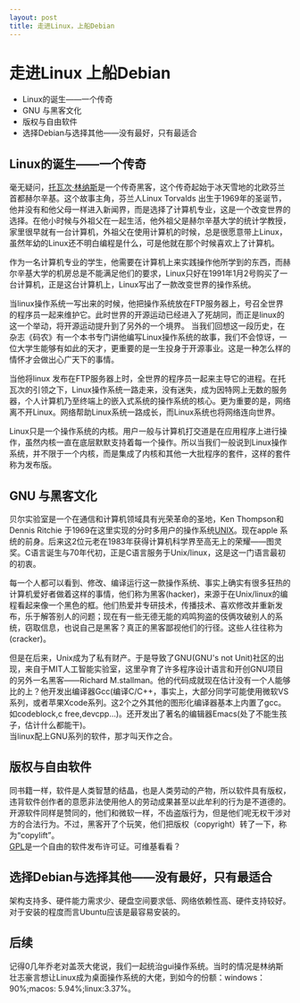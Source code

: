 ```yaml
---
layout: post
title: 走进Linux，上船Debian
---
```


# 走进Linux 上船Debian

-  Linux的诞生——一个传奇 
-  GNU 与黑客文化
-  版权与自由软件
-  选择Debian与选择其他——没有最好，只有最适合

## Linux的诞生——一个传奇 
毫无疑问，[托瓦次·林纳斯](https://en.wikipedia.org/wiki/Linus_Torvalds)是一个传奇黑客，这个传奇起始于冰天雪地的北欧芬兰首都赫尔辛基。这个故事主角，芬兰人Linux Torvalds 出生于1969年的圣诞节，他并没有和他父母一样进入新闻界，而是选择了计算机专业，这是一个改变世界的选择。在他小时候与外祖父在一起生活，他外祖父是赫尔辛基大学的统计学教授，家里很早就有一台计算机，外祖父在使用计算机的时候，总是很愿意带上Linux，虽然年幼的Linux还不明白编程是什么，可是他就在那个时候喜欢上了计算机。 
 
作为一名计算机专业的学生，他需要在计算机上来实践操作他所学到的东西，而赫尔辛基大学的机房总是不能满足他们的要求，Linux只好在1991年1月2号购买了一台计算机，正是这台计算机上，Linux写出了一款改变世界的操作系统。  

当linux操作系统一写出来的时候，他把操作系统放在FTP服务器上，号召全世界的程序员一起来维护它。此时世界的开源运动已经进入了死胡同，而正是linux的这一个举动，将开源运动提升到了另外的一个境界。
当我们回想这一段历史，在杂志《码农》有一个本书专门讲他编写Linux操作系统的故事，我们不会惊讶，一位大学生能够有如此的天才，更重要的是一生投身于开源事业。这是一种怎么样的情怀才会做出心广天下的事情。  

当他将linux 发布在FTP服务器上时，全世界的程序员一起来主导它的进程。在托瓦次的引领之下，Linux操作系统一路走来，没有迷失，成为因特网上无数的服务器，个人计算机乃至终端上的嵌入式系统的操作系统的核心。更为重要的是，网络离不开Linux。网络帮助Linux系统一路成长，而Linux系统也将网络连向世界。
  
Linux只是一个操作系统的内核。用户一般与计算机打交道是在应用程序上进行操作，虽然内核一直在底层默默支持着每一个操作。所以当我们一般说到Linux操作系统，并不限于一个内核，而是集成了内核和其他一大批程序的套件，这样的套件称为发布版。  

## GNU 与黑客文化
贝尔实验室是一个在通信和计算机领域具有光荣革命的圣地，Ken Thompson和Dennis Ritchie 于1969在这里实现的分时多用户的操作系统[UNIX](https://en.wikipedia.org/wiki/Unix)。现在apple 系统的前身。后来这2位元老在1983年获得计算机科学界至高无上的荣耀——图灵奖。C语言诞生与70年代初，正是C语言服务于Unix/linux，这是这一门语言最初的初衷。  

每一个人都可以看到、修改、编译运行这一款操作系统、事实上确实有很多狂热的计算机爱好者做着这样的事情，他们称为黑客(hacker)，来源于在Unix/linux的编程看起来像一个黑色的框。他们热爱并专研技术，传播技术、喜欢修改并重新发布，乐于解答别人的问题；现在有一些无德无能的鸡鸣狗盗的伎俩攻破别人的系统，窃取信息，也说自己是黑客？真正的黑客鄙视他们的行径。这些人往往称为(cracker)。
  
但是在后来，Unix成为了私有财产。于是导致了GNU(GNU's not Unit)社区的出现，来自于MIT人工智能实验室，这里孕育了许多程序设计语言和开创GNU项目的另外一名黑客——Richard M.stallman。他的代码成就现在估计没有一个人能够比的上？他开发出编译器Gcc(编译C/C++，事实上，大部分同学可能使用微软VS系列，或者苹果Xcode系列。这2个之外其他的图形化编译器基本上内置了gcc。如codeblock,c free,devcpp...)。还开发出了著名的编辑器Emacs(处了不能生孩子，估计什么都能干)。  
当linux配上GNU系列的软件，那才叫天作之合。  

## 版权与自由软件
同书籍一样，软件是人类智慧的结晶，也是人类劳动的产物，所以软件具有版权，违背软件创作者的意愿非法使用他人的劳动成果甚至以此牟利的行为是不道德的。开源软件同样是赞同的，他们和微软一样，不齿盗版行为，但是他们呢无权干涉对方的合法行为。不过，黑客开了个玩笑，他们把版权（copyright）转了一下，称为“copylift”。   
[GPL](https://en.wikipedia.org/wiki/GNU_General_Public_License)是一个自由的软件发布许可证。可维基看看？
## 选择Debian与选择其他——没有最好，只有最适合
架构支持多、硬件能力需求少、硬盘空间要求低、网络依赖性高、硬件支持较好。对于安装的程度而言Ubuntu应该是最容易安装的。
## 后续
记得0几年乔老对盖茨大佬说，我们一起统治gui操作系统。当时的情况是林纳斯壮志豪言想让Linux成为桌面操作系统的大佬，到如今的份额：windows：90%;macos: 5.94%;linux:3.37%。